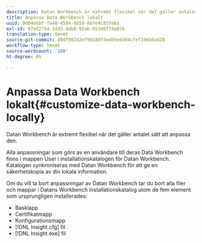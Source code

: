 ```yaml
---
description: Datan Workbench är extremt flexibel när det gäller antalet sätt att anpassa den.
title: Anpassa Data Workbench lokalt
uuid: 9d04ebbf-fa48-4594-9b59-8b7e4c85fe6a
exl-id: 07ad2744-2dd3-4db0-92ab-05346f74a076
translation-type: tm+mt
source-git-commit: d9df90242ef96188f4e4b5e6d04cfef196b0a628
workflow-type: tm+mt
source-wordcount: '108'
ht-degree: 0%

---
```


# Anpassa Data Workbench lokalt{#customize-data-workbench-locally}

Datan Workbench är extremt flexibel när det gäller antalet sätt att anpassa den.

Alla anpassningar som görs av en användare till deras Data Workbench finns i mappen User i installationskatalogen för Datan Workbench. Katalogen synkroniseras med Datan Workbench för att ge en säkerhetskopia av din lokala information.

Om du vill ta bort anpassningar av Datan Workbench tar du bort alla filer och mappar i Datans Workbench installationskatalog utom de fem element som ursprungligen installerades:

* Basklapp
* Certifikatmapp
* Konfigurationsmapp
* [!DNL Insight.cfg] fil
* [!DNL Insight.exe] fil
